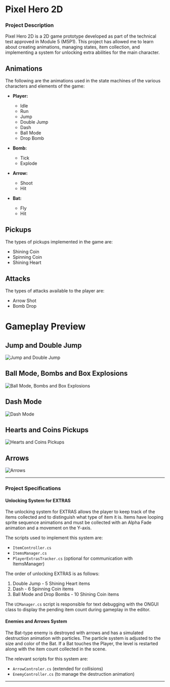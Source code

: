 # Pixel Hero 2D

### Project Description
Pixel Hero 2D is a 2D game prototype developed as part of the technical test approved in Module 5 (M5P1). This project has allowed me to learn about creating animations, managing states, item collection, and implementing a system for unlocking extra abilities for the main character.

## **Animations**
The following are the animations used in the state machines of the various characters and elements of the game:

- **Player:**
  - Idle
  - Run
  - Jump
  - Double Jump
  - Dash
  - Ball Mode
  - Drop Bomb

- **Bomb:**
  - Tick
  - Explode

- **Arrow:**
  - Shoot
  - Hit

- **Bat:**
  - Fly
  - Hit

## **Pickups**
The types of pickups implemented in the game are:

- Shining Coin
- Spinning Coin
- Shining Heart

## **Attacks**
The types of attacks available to the player are:

- Arrow Shot
- Bomb Drop

# Gameplay Preview

## Jump and Double Jump
![Jump and Double Jump](https://github.com/JuanGr95/Pixel-Hero-2D/assets/131586834/04f3a556-ff40-41d7-8f19-60811d246a1d)


## Ball Mode, Bombs and Box Explosions
![Ball Mode, Bombs and Box Explosions](https://github.com/JuanGr95/Pixel-Hero-2D/assets/131586834/8220ba02-3ae0-4ecc-879f-a7a040e19566)

## Dash Mode
![Dash Mode](https://github.com/JuanGr95/Pixel-Hero-2D/assets/131586834/7240b113-7604-4e25-bd88-79e55bd5bc56)

## Hearts and Coins Pickups
![Hearts and Coins Pickups](https://github.com/JuanGr95/Pixel-Hero-2D/assets/131586834/4880223d-8f2f-4c7b-abc0-39ad231a1b52)

## Arrows
![Arrows](https://github.com/JuanGr95/Pixel-Hero-2D/assets/131586834/a187fb8a-e688-4046-a337-e7cbf0c2b680)

---

### Project Specifications

#### Unlocking System for EXTRAS
The unlocking system for EXTRAS allows the player to keep track of the items collected and to distinguish what type of item it is. Items have looping sprite sequence animations and must be collected with an Alpha Fade animation and a movement on the Y-axis.

The scripts used to implement this system are:
- `ItemController.cs`
- `ItemsManager.cs`
- `PlayerExtrasTracker.cs` (optional for communication with ItemsManager)

The order of unlocking EXTRAS is as follows:
1. Double Jump - 5 Shining Heart items
2. Dash - 6 Spinning Coin items
3. Ball Mode and Drop Bombs - 10 Shining Coin items

The `UIManager.cs` script is responsible for text debugging with the ONGUI class to display the pending item count during gameplay in the editor.

#### Enemies and Arrows System
The Bat-type enemy is destroyed with arrows and has a simulated destruction animation with particles. The particle system is adjusted to the size and color of the Bat. If a Bat touches the Player, the level is restarted along with the item count collected in the scene.

The relevant scripts for this system are:
- `ArrowControler.cs` (extended for collisions)
- `EnemyController.cs` (to manage the destruction animation)

---
